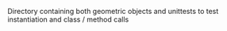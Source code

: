 Directory containing both geometric objects and unittests to test instantiation and class / method calls
